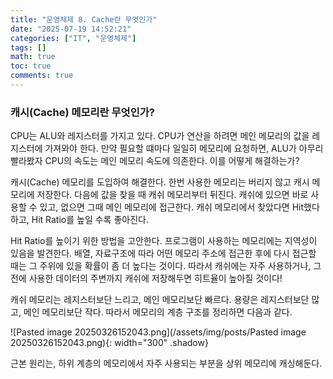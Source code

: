 ```yaml
---
title: "운영체제 8. Cache란 무엇인가"
date: "2025-07-19 14:52:21"
categories: ["IT", "운영체제"]
tags: []
math: true
toc: true
comments: true
---
```


### 캐시(Cache) 메모리란 무엇인가?
CPU는 ALU와 레지스터를 가지고 있다. CPU가 연산을 하려면 메인 메모리의 값을 레지스터에 가져와야 한다. 만약 필요할 떄마다 일일히 메모리에 요청하면, ALU가 아무리 빨라봤자 CPU의 속도는 메인 메모리 속도에 의존한다. 이를 어떻게 해결하는가?

캐시(Cache) 메모리를 도입하여 해결한다. 한번 사용한 메모리는 버리지 않고 캐시 메모리에 저장한다. 다음에 값을 찾을 때 캐쉬 메모리부터 뒤진다. 캐쉬에 있으면 바로 사용할 수 있고, 없으면 그때 메인 메모리에 접근한다. 캐쉬 메모리에서 찾았다면 Hit했다 하고, Hit Ratio를 높일 수록 좋아진다.

Hit Ratio를 높이기 위한 방법을 고안한다. 프로그램이 사용하는 메모리에는 지역성이 있음을 발견한다. 배열, 자료구조에 따라 어떤 메모리 주소에 접근한 후에 다시 접근할 때는 그 주위에 있을 확률이 좀 더 높다는 것이다. 따라서 캐쉬에는 자주 사용하거나, 그 전에 사용한 데이터의 주변까지 캐쉬에 저장해두면 히트율이 높아질 것이다!

캐쉬 메모리는 레지스터보단 느리고, 메인 메모리보단 빠르다. 용량은 레지스터보단 많고, 메인 메모리보단 작다. 따라서 메모리의 계층 구조를 정리하면 다음과 같다.

![Pasted image 20250326152043.png](/assets/img/posts/Pasted image 20250326152043.png){: width="300" .shadow}

근본 원리는, 하위 계층의 메모리에서 자주 사용되는 부분을 상위 메모리에 캐싱해둔다.